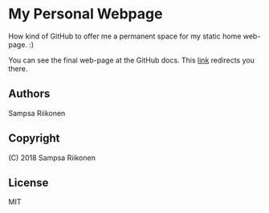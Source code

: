 # My Personal Webpage

How kind of GitHub to offer me a permanent space for my static home web-page.  :)

You can see the final web-page at the GitHub docs.  This [link](http://www.iki.fi/sampsa.riikonen) redirects you there.

## Authors

Sampsa Riikonen

## Copyright

(C) 2018 Sampsa Riikonen

## License

MIT
